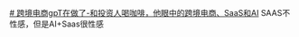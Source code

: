 [# 跨境电商gpT在做了-和投资人喝咖啡，他眼中的跨境电商、SaaS和AI](https://www.bilibili.com/video/BV1LX4y1U7Nb/?buvid=Z04E510301E2317E4258B86E9DE3EE9C4D01&is_story_h5=false&mid=VWzcmGUtEsG3cu5l2eCFlg%3D%3D&p=1&plat_id=116&share_from=ugc&share_medium=iphone&share_plat=ios&share_session_id=1DD6DF73-CF7B-428E-B6AA-E0A37BCFD034&share_source=WEIXIN&share_tag=s_i&timestamp=1683928474&unique_k=axw7wKl&up_id=1861498536&vd_source=51c3e05edfa923bc859a70d024c2d7c9)
SAAS不性感，但是AI+Saas很性感
